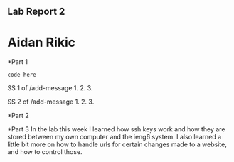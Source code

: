 ## Lab Report 2 
# Aidan Rikic

*Part 1 
``` 
code here 
```

SS 1 of /add-message
1. 
2.
3. 

SS 2 of /add-message
1. 
2. 
3.

*Part 2


*Part 3 
In the lab this week I learned how ssh keys work and how they are stored between my own computer and the ieng6 system. I also learned a little bit more on how to handle urls for certain changes made to a website, and how to control those. 
